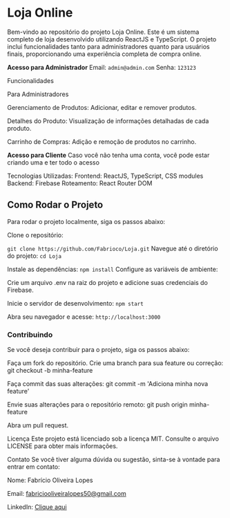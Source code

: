 # Loja Online
 Bem-vindo ao repositório do projeto Loja Online. Este é um sistema completo de loja desenvolvido utilizando ReactJS e TypeScript. O projeto inclui funcionalidades tanto para administradores quanto para usuários finais, proporcionando uma experiência completa de compra online.

 
**Acesso para Administrador** 
Email: `admin@admin.com`
Senha: `123123`

Funcionalidades

Para Administradores

Gerenciamento de Produtos: Adicionar, editar e remover produtos.

Detalhes do Produto: Visualização de informações detalhadas de cada produto.

Carrinho de Compras: Adição e remoção de produtos no carrinho.

**Acesso para Cliente**
Caso você não tenha uma conta, você pode estar criando uma e ter todo o acesso


Tecnologias Utilizadas:
Frontend: ReactJS, TypeScript, CSS modules
Backend: Firebase
Roteamento: React Router DOM

## Como Rodar o Projeto
Para rodar o projeto localmente, siga os passos abaixo:

Clone o repositório:

`git clone https://github.com/Fabrioco/Loja.git`
Navegue até o diretório do projeto: `cd Loja`

Instale as dependências: `npm install`
Configure as variáveis de ambiente:

Crie um arquivo .env na raiz do projeto e adicione suas credenciais do Firebase.


Inicie o servidor de desenvolvimento: `npm start`


Abra seu navegador e acesse: `http://localhost:3000`


### Contribuindo
Se você deseja contribuir para o projeto, siga os passos abaixo:

Faça um fork do repositório.
Crie uma branch para sua feature ou correção:
git checkout -b minha-feature


Faça commit das suas alterações:
git commit -m 'Adiciona minha nova feature'


Envie suas alterações para o repositório remoto:
git push origin minha-feature


Abra um pull request.


Licença
Este projeto está licenciado sob a licença MIT. Consulte o arquivo LICENSE para obter mais informações.

Contato
Se você tiver alguma dúvida ou sugestão, sinta-se à vontade para entrar em contato:

Nome: Fabrício Oliveira Lopes

Email: fabriciooliveiralopes50@gmail.com

LinkedIn: [Clique aqui](https://www.linkedin.com/in/fabrício-oliveira-lopes-b713892bb)
